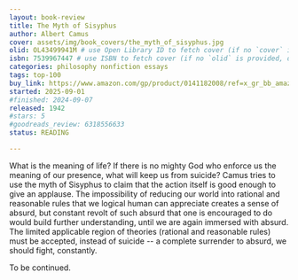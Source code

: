 ```yaml
---
layout: book-review
title: The Myth of Sisyphus
author: Albert Camus
cover: assets/img/book_covers/the_myth_of_sisyphus.jpg
olid: OL43499941M # use Open Library ID to fetch cover (if no `cover` is provided)
isbn: 7539967447 # use ISBN to fetch cover (if no `olid` is provided, dashes are optional)
categories: philosophy nonfiction essays
tags: top-100
buy_link: https://www.amazon.com/gp/product/0141182008/ref=x_gr_bb_amazon?ie=UTF8&tag=x_gr_bb_amazon-20&linkCode=as2&camp=1789&creative=9325&creativeASIN=0141182008&SubscriptionId=1MGPYB6YW3HWK55XCGG2
started: 2025-09-01
#finished: 2024-09-07
released: 1942
#stars: 5
#goodreads_review: 6318556633
status: READING

---
```


What is the meaning of life? If there is no mighty God who enforce us the meaning of our presence, what will keep us from suicide? Camus tries to use the myth of Sisyphus to claim that the action itself is good enough to give an applause. The impossibility of reducing our world into rational and reasonable rules that we logical human can appreciate creates a sense of absurd, but constant revolt of such absurd that one is encouraged to do would build further understanding, until we are again immersed with absurd. The limited applicable region of theories (rational and reasonable rules) must be accepted, instead of suicide -- a complete surrender to absurd, we should fight, constantly. 

To be continued. 